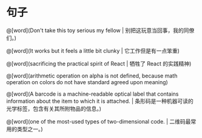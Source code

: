 # 句子

<masonry>

@[word](Don't take this toy serious my fellow | 别把这玩意当回事，我的同僚们。)

@[word](It works but it feels a little bit clunky | 它工作但是有一点笨重)

@[word](sacrificing the practical spirit of React | 牺牲了 React 的实践精神)

@[word](arithmetic operation on alpha is not defined, because math operation on colors do not have standard agreed upon meaning)

@[word](A barcode is a machine-readable optical label that contains information about the item to which it is attached. | 条形码是一种机器可读的光学标签，包含有关其所附物品的信息。)

@[word](one of the most-used types of two-dimensional code. | 二维码最常用的类型之一。)

</masonry>

